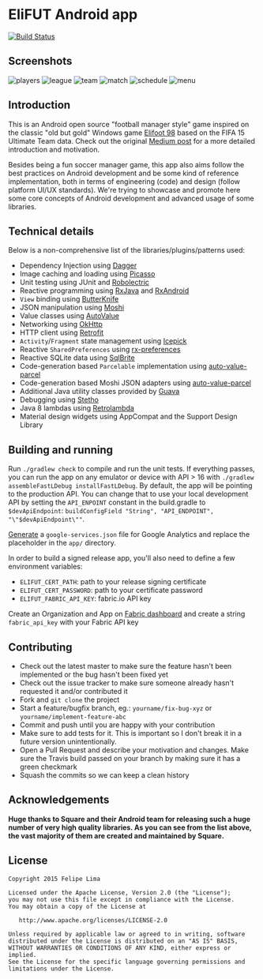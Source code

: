 # EliFUT Android app

[![Build Status](https://travis-ci.org/EliFUT/android.svg)](https://travis-ci.org/EliFUT/android)

## Screenshots

![players](https://raw.githubusercontent.com/EliFUT/android/master/screenshots/screenshot-players.png)
![league](https://raw.githubusercontent.com/EliFUT/android/master/screenshots/screenshot-league.png)
![team](https://raw.githubusercontent.com/EliFUT/android/master/screenshots/screenshot-team.png)
![match](https://raw.githubusercontent.com/EliFUT/android/master/screenshots/screenshot-match.png)
![schedule](https://raw.githubusercontent.com/EliFUT/android/master/screenshots/screenshot-schedule.png)
![menu](https://raw.githubusercontent.com/EliFUT/android/master/screenshots/screenshot-menu.png)

## Introduction

This is an Android open source "football manager style" game inspired on the classic "old but gold"
Windows game [Elifoot 98](elifoot.net) based on the FIFA 15 Ultimate Team data.
Check out the original [Medium post](https://medium.com/@felipecsl/creating-an-android-app-for-beginners-part-i-410a7a64d9b1)
for a more detailed introduction and motivation.

Besides being a fun soccer manager game, this app also aims follow the best practices
on Android development and be some kind of reference implementation, both in terms of engineering
(code) and design (follow platform UI/UX standards). We're trying to showcase and promote here
some core concepts of Android development and advanced usage of some libraries.

## Technical details

Below is a non-comprehensive list of the libraries/plugins/patterns used:

 * Dependency Injection using [Dagger](https://github.com/google/dagger)
 * Image caching and loading using [Picasso](https://github.com/square/picasso)
 * Unit testing using JUnit and [Robolectric](https://github.com/robolectric/robolectric)
 * Reactive programming using [RxJava](reactivex/rxjava) and [RxAndroid](https://github.com/reactivex/rxandroid)
 * `View` binding using [ButterKnife](https://github.com/jakewharton/butterknife)
 * JSON manipulation using [Moshi](https://github.com/square/moshi)
 * Value classes using [AutoValue](https://github.com/google/auto)
 * Networking using [OkHttp](https://github.com/square/okhttp)
 * HTTP client using [Retrofit](https://github.com/square/retrofit)
 * `Activity`/`Fragment` state management using [Icepick](https://github.com/frankiesardo/icepick)
 * Reactive `SharedPreferences` using [rx-preferences](https://github.com/f2prateek/rx-preferences)
 * Reactive SQLite data using [SqlBrite](https://github.com/square/sqlbrite)
 * Code-generation based `Parcelable` implementation using [auto-value-parcel](https://github.com/rharter/auto-value-parcel)
 * Code-generation based Moshi JSON adapters using [auto-value-parcel](https://github.com/rharter/auto-value-moshi)
 * Additional Java utility classes provided by [Guava](https://github.com/google/guava)
 * Debugging using [Stetho](https://github.com/facebook/stetho)
 * Java 8 lambdas using [Retrolambda](https://github.com/evant/gradle-retrolambda)
 * Material design widgets using AppCompat and the Support Design Library

## Building and running

Run `./gradlew check` to compile and run the unit tests. If everything passes, you can run the
app on any emulator or device with API > 16 with `./gradlew assembleFastLDebug installFastLDebug`.
By default, the app will be pointing to the production API. You can change that to use your local
development API by setting the `API_ENPOINT` constant in the build.gradle to `$devApiEndpoint`:
`buildConfigField "String", "API_ENDPOINT", "\"$devApiEndpoint\""`.

[Generate](https://developers.google.com/analytics/devguides/collection/android/v4) a
`google-services.json` file for Google Analytics and replace the placeholder in the `app/` directory.

In order to build a signed release app, you'll also need to define a few environment variables:
* `ELIFUT_CERT_PATH`: path to your release signing certificate
* `ELIFUT_CERT_PASSWORD`: path to your certificate password
* `ELIFUT_FABRIC_API_KEY`: fabric.io API key

Create an Organization and App on [Fabric dashboard](https://fabric.io) and create a string `fabric_api_key`
with your Fabric API key

## Contributing

 * Check out the latest master to make sure the feature hasn't been implemented or the bug hasn't been fixed yet
 * Check out the issue tracker to make sure someone already hasn't requested it and/or contributed it
 * Fork and `git clone` the project
 * Start a feature/bugfix branch, eg.: `yourname/fix-bug-xyz` or `yourname/implement-feature-abc`
 * Commit and push until you are happy with your contribution
 * Make sure to add tests for it. This is important so I don't break it in a future version unintentionally.
 * Open a Pull Request and describe your motivation and changes. Make sure the Travis build passed
 on your branch by making sure it has a green checkmark
 * Squash the commits so we can keep a clean history

## Acknowledgements

**Huge thanks to Square and their Android team for releasing such a huge
number of very high quality libraries. As you can see from the list above, the vast majority of
them are created and maintained by Square.**

## License

```
Copyright 2015 Felipe Lima

Licensed under the Apache License, Version 2.0 (the "License");
you may not use this file except in compliance with the License.
You may obtain a copy of the License at

   http://www.apache.org/licenses/LICENSE-2.0

Unless required by applicable law or agreed to in writing, software
distributed under the License is distributed on an "AS IS" BASIS,
WITHOUT WARRANTIES OR CONDITIONS OF ANY KIND, either express or implied.
See the License for the specific language governing permissions and
limitations under the License.
```